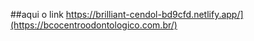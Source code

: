 ##aqui o link 
https://brilliant-cendol-bd9cfd.netlify.app/](https://bcocentroodontologico.com.br/)
